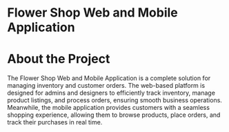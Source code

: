 # Flower Shop Web and Mobile Application

# About the Project
The Flower Shop Web and Mobile Application is a complete solution for managing inventory and customer orders. The web-based platform is designed for admins and designers to efficiently track inventory, manage product listings, and process orders, ensuring smooth business operations. Meanwhile, the mobile application provides customers with a seamless shopping experience, allowing them to browse products, place orders, and track their purchases in real time.
